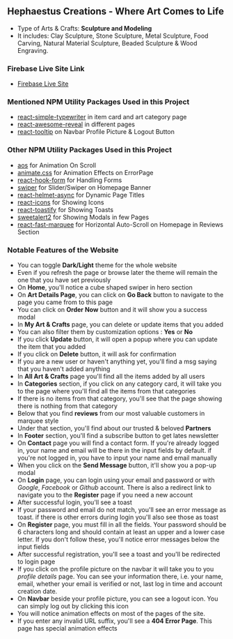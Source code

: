 ## Hephaestus Creations - Where Art Comes to Life

- Type of Arts & Crafts: **Sculpture and Modeling**
- It includes: Clay Sculpture, Stone Sculpture, Metal Sculpture, Food Carving, Natural Material Sculpture, Beaded Sculpture & Wood Engraving.

### Firebase Live Site Link

- [Firebase Live Site](https://hephaestus-creations.web.app/)

### Mentioned NPM Utility Packages Used in this Project

- [react-simple-typewriter](https://www.npmjs.com/package/react-simple-typewriter) in item card and art category page
- [react-awesome-reveal](https://www.npmjs.com/package/react-awesome-reveal) in different pages
- [react-tooltip](https://react-tooltip.com/) on Navbar Profile Picture & Logout Button

### Other NPM Utility Packages Used in this Project

- [aos](https://michalsnik.github.io/aos/) for Animation On Scroll
- [animate.css](https://animate.style/) for Animation Effects on ErrorPage
- [react-hook-form](https://react-hook-form.com/) for Handling Forms
- [swiper](https://swiperjs.com/) for Slider/Swiper on Homepage Banner
- [react-helmet-async](https://www.npmjs.com/package/react-helmet-async) for Dynamic Page Titles
- [react-icons](https://react-icons.github.io/react-icons/) for Showing Icons
- [react-toastify](https://fkhadra.github.io/react-toastify/introduction) for Showing Toasts
- [sweetalert2](https://sweetalert2.github.io/) for Showing Modals in few Pages
- [react-fast-marquee](https://www.react-fast-marquee.com/) for Horizontal Auto-Scroll on Homepage in Reviews Section

### Notable Features of the Website

- You can toggle **Dark/Light** theme for the whole website
- Even if you refresh the page or browse later the theme will remain the one that you have set previously
- On **Home**, you'll notice a cube shaped swiper in hero section
- On **Art Details Page**, you can click on **Go Back** button to navigate to the page you came from to this page
- You can click on **Order Now** button and it will show you a success modal
- In **My Art & Crafts** page, you can delete or update items that you added
- You can also filter them by customization options : **Yes** or **No**
- If you click **Update** button, it will open a popup where you can update the item that you added
- If you click on **Delete** button, it will ask for confirmation
- If you are a new user or haven't anything yet, you'll find a msg saying that you haven't added anything
- In **All Art & Crafts** page you'll find all the items added by all users
- In **Categories** section, if you click on any category card, it will take you to the page where you'll find all the items from that categories
- If there is no items from that category, you'll see that the page showing there is nothing from that category
- Below that you find **reviews** from our most valuable customers in marquee style
- Under that section, you'll find about our trusted & beloved **Partners**
- In **Footer** section, you'll find a subscribe button to get lates newsletter 
- On **Contact** page you will find a contact form. If you're already logged in, your name and email will be there in the input fields by default. if you're not logged in, you have to input your name and email manually
- When you click on the **Send Message** button, it'll show you a pop-up modal
- On **Login** page, you can login using your email and password or with *Google*, *Facebook* or *Github* account. There is also a redirect link to navigate you to the **Register** page if you need a new account
- After successful login, you'll see a toast
- If your password and email do not match, you'll see an error message as toast. if there is other errors during login you'll also see those as toast
- On **Register** page, you must fill in all the fields. Your password should be 6 characters long and should contain at least an upper and a lower case letter. If you don't follow these, you'll notice error messages below the input fields
- After successful registration, you'll see a toast and you'll be redirected to login page
- If you click on the profile picture on the navbar it will take you to you *profile details* page. You can see your information there, i.e. your name, email, whether your email is verified or not, last log in time and account creation date.
- On **Navbar** beside your profile picture, you can see a logout icon. You can simply log out by clicking this icon
- You will notice animation effects on most of the pages of the site.
- If you enter any invalid URL suffix, you'll see a **404 Error Page**. This page has special animation effects

